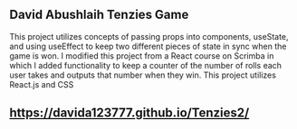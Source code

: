 ## David Abushlaih Tenzies Game
This project utilizes concepts of passing props into components, useState, and using useEffect to keep two different pieces of state in sync when the game is won. I modified this project from a React course on Scrimba in which I added functionality to keep a counter of the number of rolls each user takes and outputs that number when they win. This project utilizes React.js and CSS

## https://davida123777.github.io/Tenzies2/
